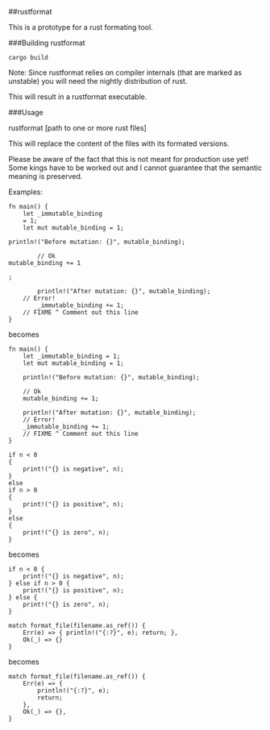 ##rustformat

This is a prototype for a rust formating tool.

###Building rustformat

~~~
cargo build
~~~

Note: Since rustformat relies on compiler internals (that are marked as unstable) you will need the nightly distribution of rust.

This will result in a rustformat executable.

###Usage

rustformat [path to one or more rust files]

This will replace the content of the files with its formated versions.

Please be aware of the fact that this is not meant for production use yet! Some kings have to be worked out and I cannot guarantee that the semantic meaning is preserved.


Examples:
~~~
fn main() {
    let _immutable_binding
    = 1;
    let mut mutable_binding = 1;

println!("Before mutation: {}", mutable_binding);

        // Ok
mutable_binding += 1

;

        println!("After mutation: {}", mutable_binding);
    // Error!
        _immutable_binding += 1;
    // FIXME ^ Comment out this line
}
~~~
becomes
~~~
fn main() {
    let _immutable_binding = 1;
    let mut mutable_binding = 1;

    println!("Before mutation: {}", mutable_binding);

    // Ok
    mutable_binding += 1;

    println!("After mutation: {}", mutable_binding);
    // Error!
    _immutable_binding += 1;
    // FIXME ^ Comment out this line
}
~~~

~~~
if n < 0
{
    print!("{} is negative", n);
}
else
if n > 0
{
    print!("{} is positive", n);
}
else
{
    print!("{} is zero", n);
}
~~~
becomes
~~~
if n < 0 {
    print!("{} is negative", n);
} else if n > 0 {
    print!("{} is positive", n);
} else {
    print!("{} is zero", n);
}
~~~

~~~
match format_file(filename.as_ref()) {
    Err(e) => { println!("{:?}", e); return; },
    Ok(_) => {}
}
~~~
becomes
~~~
match format_file(filename.as_ref()) {
    Err(e) => {
        println!("{:?}", e);
        return;
    },
    Ok(_) => {},
}
~~~

